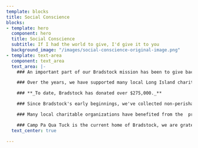 ```yaml
---
template: blocks
title: Social Conscience
blocks:
- template: hero
  component: hero
  title: Social Conscience
  subtitle: If I had the world to give, I'd give it to you
  background_image: "/images/social-conscience-original-image.png"
- template: text-area
  component: text_area
  text_area: |-
    ### An important part of our Bradstock mission has been to give back to our community.  Friends of Bradstock, Inc. is a 501c3 not for profit organization.

    ### Over the years, we have supported many local Long Island charitable organizations that work to preserve our beautiful island and help our neighbors in need.

    ### **_To date, Bradstock has donated over $275,000._**

    ### Since Bradstock's early beginnings, we've collected non-perishable food for Island Harvest from our generous Bradstock family.  Over the years, truck loads have been donated to Island Harvest, as well as, cash donations.

    ### Many local charitable organizations have benefited from the  proceeds from our event. Beneficiaries include the Long Island Maritime Museum, Friends of Connetquot River State Park, the Sayville Kiwanis Club, G.R.O.W., WUSB, They Often Cry Out, the Unbroken Chain Foundation, the Sayville Village Improvement Society, the Bayport and West Sayville Civic Associations, Peconic Bay Keeper, and  the U.S. Coast Guard Chief Petty Officers Association.

    ### Camp Pa Qua Tuck is the current home of Bradstock, we are grateful to the Moriches Rotary Club for the use of their beautiful camp for our annual event.  Since 2011, our first year at the camp, the bulk of our annual donation is made to Camp Pa Qua Tuck, to date Bradstock and our loyal supporters have donated over $100,000 to Camp Pa Qua Tuck.
  text_center: true

---
```

